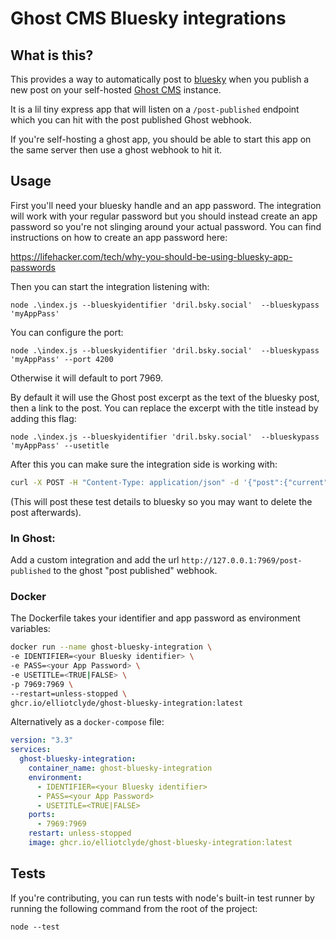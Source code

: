 # Ghost CMS Bluesky integrations

## What is this?  

This provides a way to automatically post to [bluesky](https://bsky.app/) when you publish a new post on your self-hosted [Ghost CMS](https://ghost.org/) instance. 

It is a lil tiny express app that will listen on a `/post-published` endpoint which you can hit with the post published Ghost webhook. 

If you're self-hosting a ghost app, you should be able to start this app on the same server then use a ghost webhook to hit it. 

## Usage 

First you'll need your bluesky handle and an app password. The integration will work with your regular password but you should instead create an app password so you're not slinging around your actual password. You can find instructions on how to create an app password here: 

https://lifehacker.com/tech/why-you-should-be-using-bluesky-app-passwords

Then you can start the integration listening with:

`node .\index.js --blueskyidentifier 'dril.bsky.social'  --blueskypass 'myAppPass'`

You can configure the port: 

`node .\index.js --blueskyidentifier 'dril.bsky.social'  --blueskypass 'myAppPass' --port 4200`

Otherwise it will default to port 7969.

By default it will use the Ghost post excerpt as the text of the bluesky post, then a link to the post. You can replace the excerpt with the title instead by adding this flag:

`node .\index.js --blueskyidentifier 'dril.bsky.social'  --blueskypass 'myAppPass' --usetitle`

After this you can make sure the integration side is working with: 

```bash
curl -X POST -H "Content-Type: application/json" -d '{"post":{"current":{"excerpt":"test post","title":"test post","url":"https://test.test"}}}' http://127.0.0.1:7969/post-published
```

(This will post these test details to bluesky so you may want to delete the post afterwards).

### In Ghost:

Add a custom integration and add the url `http://127.0.0.1:7969/post-published` to the ghost "post published" webhook.

### Docker

The Dockerfile takes your identifier and app password as environment variables:

```bash
docker run --name ghost-bluesky-integration \
-e IDENTIFIER=<your Bluesky identifier> \
-e PASS=<your App Password> \
-e USETITLE=<TRUE|FALSE> \
-p 7969:7969 \
--restart=unless-stopped \
ghcr.io/elliotclyde/ghost-bluesky-integration:latest
```

Alternatively as a `docker-compose` file:

```yaml
version: "3.3"
services:
  ghost-bluesky-integration:
    container_name: ghost-bluesky-integration
    environment:
      - IDENTIFIER=<your Bluesky identifier>
      - PASS=<your App Password>
      - USETITLE=<TRUE|FALSE>
    ports:
      - 7969:7969
    restart: unless-stopped
    image: ghcr.io/elliotclyde/ghost-bluesky-integration:latest
```

## Tests

If you're contributing, you can run tests with node's built-in test runner by running the following command from the root of the project:

```
node --test
```